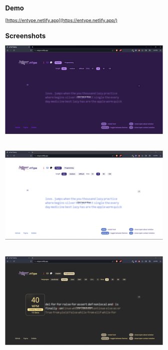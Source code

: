 ## Demo
[https://entype.netlify.app](https://entype.netlify.app/)

## Screenshots 

![homepage](https://github.com/sgc93/enType/blob/main/assets/screenshots/homePage1.png) <br /><br /><br /><br />
![homepage](https://github.com/sgc93/enType/blob/main/assets/screenshots/homepage2.png) <br /><br /><br /><br />
![homepage](https://github.com/sgc93/enType/blob/main/assets/screenshots/wpm.png) <br /><br /><br /><br />
